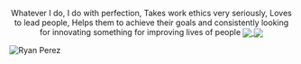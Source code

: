 
<p align="center">
Whatever I do, I do with perfection, Takes work ethics very seriously, Loves to lead people, Helps them to achieve their goals and consistently looking for innovating something for improving lives of people



<a href="">
  <img align="center" src="https://github-readme-stats.vercel.app/api?username=Ryan-Perez&show_icons=true&theme=radical&hide_border=true" />
</a>
<a href="">
  <img align="center" src="https://github-readme-stats.vercel.app/api/top-langs/?username=Ryan-Perez&theme=radical&hide_border=true&layout=compact" />
</a>


![Ryan Perez](https://raw.githubusercontent.com/Trilokia/Trilokia/379277808c61ef204768a61bbc5d25bc7798ccf1/bottom_header.svg)
